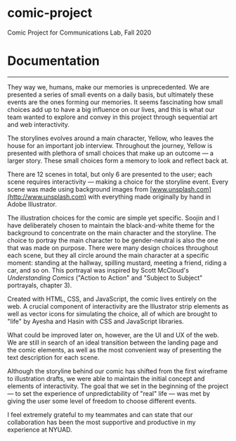 # comic-project
Comic Project for Communications Lab, Fall 2020

# Documentation

---

They way we, humans, make our memories is unprecedented. We are presented a series of small events on a daily basis, but ultimately these events are the ones forming our memories. It seems fascinating how small choices add up to have a big influence on our lives, and this is what our team wanted to explore and convey in this project through sequential art and web interactivity. 

The storylines evolves around a main character, Yellow, who leaves the house for an important job interview. Throughout the journey, Yellow is presented with plethora of small choices that make up an outcome — a larger story. These small choices form a memory to look and reflect back at.

There are 12 scenes in total, but only 6 are presented to the user; each scene requires interactivity — making a choice for the storyline event. Every scene was made using background images from [www.unsplash.com](http://www.unsplash.com) with everything made originally by hand in Adobe Illustrator. 

The illustration choices for the comic are simple yet specific. Soojin and I have deliberately chosen to maintain the black-and-white theme for the background to concentrate on the main character and the storyline. The choice to portray the main character to be gender-neutral is also the one that was made on purpose. There were many design choices throughout each scene, but they all circle around the main character at a specific moment: standing at the hallway, spilling mustard, meeting a friend, riding a car, and so on. This portrayal was inspired by Scott McCloud's *Understanding Comics* ("Action to Action" and "Subject to Subject" portrayals, chapter 3).

Created with HTML, CSS, and JavaScript, the comic lives entirely on the web. A crucial component of interactivity are the Illustrator strip elements as well as vector icons for simulating the choice, all of which are brought to "life" by Ayesha and Hasin with CSS and JavaScript libraries.

What could be improved later on, however, are the UI and UX of the web. We are still in search of an ideal transition between the landing page and the comic elements, as well as the most convenient way of presenting the text description for each scene. 

Although the storyline behind our comic has shifted from the first wireframe to illustration drafts, we were able to maintain the initial concept and elements of interactivity. The goal that we set in the beginning of the project — to set the experience of unpredictability of "real" life — was met by giving the user some level of freedom to choose different events. 

I feel extremely grateful to my teammates and can state that our collaboration has been the most supportive and productive in my experience at NYUAD.
